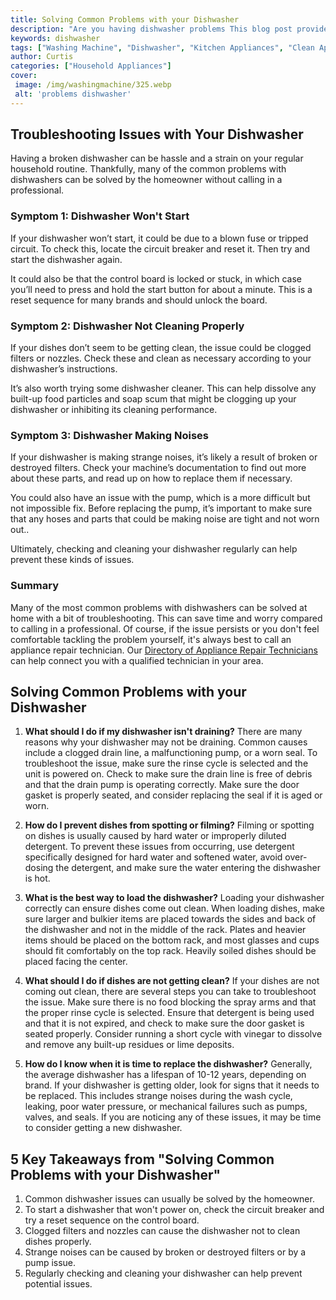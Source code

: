 ```yaml
---
title: Solving Common Problems with your Dishwasher
description: "Are you having dishwasher problems This blog post provides insight into the most common dishwasher issues and how to fix them quickly and easily Learn from the experts to keep your dishwasher running smoothly"
keywords: dishwasher
tags: ["Washing Machine", "Dishwasher", "Kitchen Appliances", "Clean Appliance"]
author: Curtis
categories: ["Household Appliances"]
cover: 
 image: /img/washingmachine/325.webp
 alt: 'problems dishwasher'
---
```

## Troubleshooting Issues with Your Dishwasher
Having a broken dishwasher can be hassle and a strain on your regular household routine. Thankfully, many of the common problems with dishwashers can be solved by the homeowner without calling in a professional. 

### Symptom 1: Dishwasher Won't Start
If your dishwasher won’t start, it could be due to a blown fuse or tripped circuit. To check this, locate the circuit breaker and reset it. Then try and start the dishwasher again. 

It could also be that the control board is locked or stuck, in which case you’ll need to press and hold the start button for about a minute. This is a reset sequence for many brands and should unlock the board.

### Symptom 2: Dishwasher Not Cleaning Properly
If your dishes don’t seem to be getting clean, the issue could be clogged filters or nozzles. Check these and clean as necessary according to your dishwasher’s instructions. 

It’s also worth trying some dishwasher cleaner. This can help dissolve any built-up food particles and soap scum that might be clogging up your dishwasher or inhibiting its cleaning performance. 

### Symptom 3: Dishwasher Making Noises
If your dishwasher is making strange noises, it’s likely a result of broken or destroyed filters. Check your machine’s documentation to find out more about these parts, and read up on how to replace them if necessary. 

You could also have an issue with the pump, which is a more difficult but not impossible fix. Before replacing the pump, it’s important to make sure that any hoses and parts that could be making noise are tight and not worn out..

Ultimately, checking and cleaning your dishwasher regularly can help prevent these kinds of issues.

### Summary 
Many of the most common problems with dishwashers can be solved at home with a bit of troubleshooting. This can save time and worry compared to calling in a professional. Of course, if the issue persists or you don't feel comfortable tackling the problem yourself, it's always best to call an appliance repair technician. Our [Directory of Appliance Repair Technicians](./pages/appliance-repair-technicians) can help connect you with a qualified technician in your area.

## Solving Common Problems with your Dishwasher

1. **What should I do if my dishwasher isn't draining?** There are many reasons why your dishwasher may not be draining. Common causes include a clogged drain line, a malfunctioning pump, or a worn seal. To troubleshoot the issue, make sure the rinse cycle is selected and the unit is powered on. Check to make sure the drain line is free of debris and that the drain pump is operating correctly. Make sure the door gasket is properly seated, and consider replacing the seal if it is aged or worn.

2. **How do I prevent dishes from spotting or filming?** Filming or spotting on dishes is usually caused by hard water or improperly diluted detergent. To prevent these issues from occurring, use detergent specifically designed for hard water and softened water, avoid over-dosing the detergent, and make sure the water entering the dishwasher is hot.

3. **What is the best way to load the dishwasher?** Loading your dishwasher correctly can ensure dishes come out clean. When loading dishes, make sure larger and bulkier items are placed towards the sides and back of the dishwasher and not in the middle of the rack. Plates and heavier items should be placed on the bottom rack, and most glasses and cups should fit comfortably on the top rack. Heavily soiled dishes should be placed facing the center.

4. **What should I do if dishes are not getting clean?** If your dishes are not coming out clean, there are several steps you can take to troubleshoot the issue. Make sure there is no food blocking the spray arms and that the proper rinse cycle is selected. Ensure that detergent is being used and that it is not expired, and check to make sure the door gasket is seated properly. Consider running a short cycle with vinegar to dissolve and remove any built-up residues or lime deposits.

5. **How do I know when it is time to replace the dishwasher?** Generally, the average dishwasher has a lifespan of 10-12 years, depending on brand. If your dishwasher is getting older, look for signs that it needs to be replaced. This includes strange noises during the wash cycle, leaking, poor water pressure, or mechanical failures such as pumps, valves, and seals. If you are noticing any of these issues, it may be time to consider getting a new dishwasher.

## 5 Key Takeaways from "Solving Common Problems with your Dishwasher"
1. Common dishwasher issues can usually be solved by the homeowner.
2. To start a dishwasher that won't power on, check the circuit breaker and try a reset sequence on the control board.
3. Clogged filters and nozzles can cause the dishwasher not to clean dishes properly.
4. Strange noises can be caused by broken or destroyed filters or by a pump issue.
5. Regularly checking and cleaning your dishwasher can help prevent potential issues.
